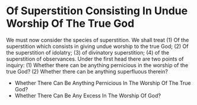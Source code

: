 # Of Superstition Consisting In Undue Worship Of The True God

We must now consider the species of superstition. We shall treat (1) Of the superstition which consists in giving undue worship to the true God; (2) Of the superstition of idolatry; (3) of divinatory superstition; (4) of the superstition of observances.  Under the first head there are two points of inquiry:
(1) Whether there can be anything pernicious in the worship of the true God?
(2) Whether there can be anything superfluous therein?

* Whether There Can Be Anything Pernicious In The Worship Of The True God?
* Whether There Can Be Any Excess In The Worship Of God?